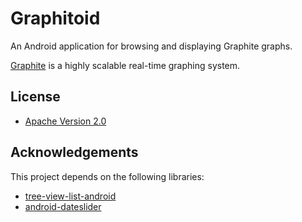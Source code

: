 # Graphitoid

An Android application for browsing and displaying Graphite graphs.

[Graphite](http://graphite.wikidot.com) is a highly scalable real-time graphing system. 

## License

* [Apache Version 2.0](http://www.apache.org/licenses/LICENSE-2.0.html)

## Acknowledgements

This project depends on the following libraries:

* [tree-view-list-android](http://code.google.com/p/tree-view-list-android/)
* [android-dateslider](http://code.google.com/p/android-dateslider/)
